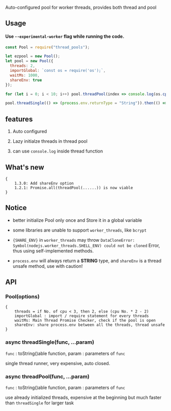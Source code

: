 Auto-configured pool for worker threads, provides both thread and pool

## Usage

#### Use `--experimental-worker` flag while running the code.

```js
const Pool = require("thread_pools");

let ezpool = new Pool();
let pool = new Pool({
  threads: 2,
  importGlobal: `const os = require('os');`,
  waitMs: 1000,
  shareEnv: true
});

for (let i = 0; i < 10; i++) pool.threadPool(index => console.log(os.cpus().length + index), i);

pool.threadSingle(() => (process.env.returnType = "String")).then(() => console.log(process.env.returnType));
```

## features

1. Auto configured

2. Lazy initialze threads in thread pool

3. can use `console.log` inside thread function

## What's new

```
{
    1.3.0: Add shareEnv option
    1.2.1: Promise.all(threadPool(......)) is now viable
}
```

## Notice

- better initialize Pool only once and Store it in a global variable

- some libraries are unable to support `worker_threads`, like `bcrypt`

- `{SHARE_ENV}` in `worker_threads` may throw `DataCloneError: Symbol(nodejs.worker_threads.SHELL_ENV) could not be cloned` Error, thus using self-implemented methods.

- `process.env` will always return a <b>STRING</b> type, and `shareEnv` is a thread unsafe method, use with caution!

## API

### Pool(options)

```
{
    threads = if No. of cpu < 3, then 2, else (cpu No. * 2 - 2)
    importGlobal : import / require statement for every threads
    waitMs: Main Thread Promise Checker, check if the pool is open
    shareEnv: share process.env between all the threads, thread unsafe
}
```

### async threadSingle(func, ...param)

`func` : toString()able function, param : parameters of `func`

single thread runner, very expensive, auto closed.

### async threadPool(func, ...param)

`func` : toString()able function, param : parameters of `func`

use already initialized threads, expensive at the beginning but much faster than `threadSingle` for larger task
